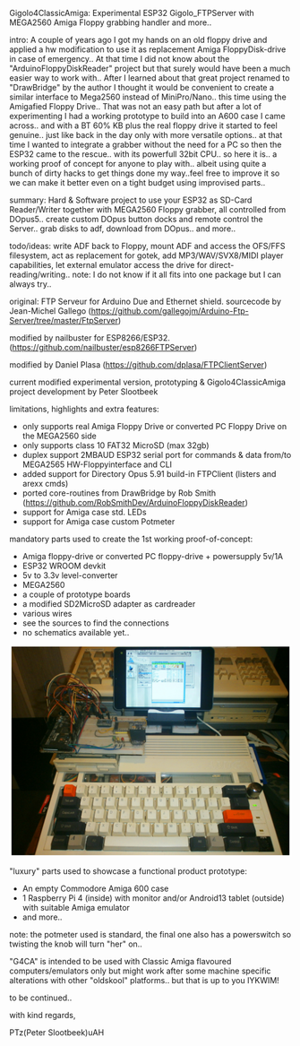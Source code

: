 Gigolo4ClassicAmiga: Experimental ESP32 Gigolo_FTPServer with MEGA2560 Amiga Floppy grabbing handler and more..

intro: A couple of years ago I got my hands on an old floppy drive and applied a hw modification
 to use it as replacement Amiga FloppyDisk-drive in case of emergency.. At that time I did not know about
 the "ArduinoFloppyDiskReader" project but that surely would have been a much easier way to work with..
 After I learned about that great project renamed to "DrawBridge" by the author I thought it would be convenient
 to create a similar interface to Mega2560 instead of MiniPro/Nano.. this time using the Amigafied Floppy Drive..
 That was not an easy path but after a lot of experimenting I had a working prototype to build into an A600
 case I came across.. and with a BT 60% KB plus the real floppy drive it started to feel genuine.. just like
 back in the day only with more versatile options.. at that time I wanted to integrate a grabber without
 the need for a PC so then the ESP32 came to the rescue.. with its powerfull 32bit CPU.. so here it is..
 a working proof of concept for anyone to play with.. albeit using quite a bunch of dirty hacks to get things
 done my way..feel free to improve it so we can make it better even on a tight budget using improvised parts..

summary: Hard & Software project to use your ESP32 as SD-Card Reader/Writer together with MEGA2560 Floppy grabber,
 all controlled from DOpus5.. create custom DOpus button docks and remote control the Server..
 grab disks to adf, download from DOpus.. and more..

todo/ideas: write ADF back to Floppy, mount ADF and access the OFS/FFS filesystem, act as replacement for gotek,
 add MP3/WAV/SVX8/MIDI player capabilities, let external emulator access the drive for direct-reading/writing..
 note: I do not know if it all fits into one package but I can always try..

original: FTP Serveur for Arduino Due and Ethernet shield.
sourcecode by Jean-Michel Gallego (https://github.com/gallegojm/Arduino-Ftp-Server/tree/master/FtpServer)

modified by nailbuster for ESP8266/ESP32. (https://github.com/nailbuster/esp8266FTPServer)

modified by Daniel Plasa (https://github.com/dplasa/FTPClientServer)

current modified experimental version, prototyping & Gigolo4ClassicAmiga project development by Peter Slootbeek

limitations, highlights and extra features:
- only supports real Amiga Floppy Drive or converted PC Floppy Drive on the MEGA2560 side
- only supports class 10 FAT32 MicroSD (max 32gb)
- duplex support 2MBAUD ESP32 serial port for commands & data from/to MEGA2565 HW-Floppyinterface and CLI
- added support for Directory Opus 5.91 build-in FTPClient (listers and arexx cmds)
- ported core-routines from DrawBridge by Rob Smith (https://github.com/RobSmithDev/ArduinoFloppyDiskReader)
- support for Amiga case std. LEDs
- support for Amiga case custom Potmeter

mandatory parts used to create the 1st working proof-of-concept:
- Amiga floppy-drive or converted PC floppy-drive + powersupply 5v/1A
- ESP32 WROOM devkit
- 5v to 3.3v level-converter
- MEGA2560
- a couple of prototype boards
- a modified SD2MicroSD adapter as cardreader
- various wires
- see the sources to find the connections
- no schematics available yet..

![alt text](./Gigolo4ClassicAmiga.jpg?raw=true)

"luxury" parts used to showcase a functional product prototype:
- An empty Commodore Amiga 600 case
- 1 Raspberry Pi 4 (inside) with monitor and/or Android13 tablet (outside) with suitable Amiga emulator
- and more..

note: the potmeter used is standard, the final one also has a powerswitch so twisting the knob will turn "her" on..

"G4CA" is intended to be used with Classic Amiga flavoured computers/emulators only but might work after some
machine specific alterations with other "oldskool" platforms.. but that is up to you IYKWIM!

to be continued..

with kind regards,

PTz(Peter Slootbeek)uAH
